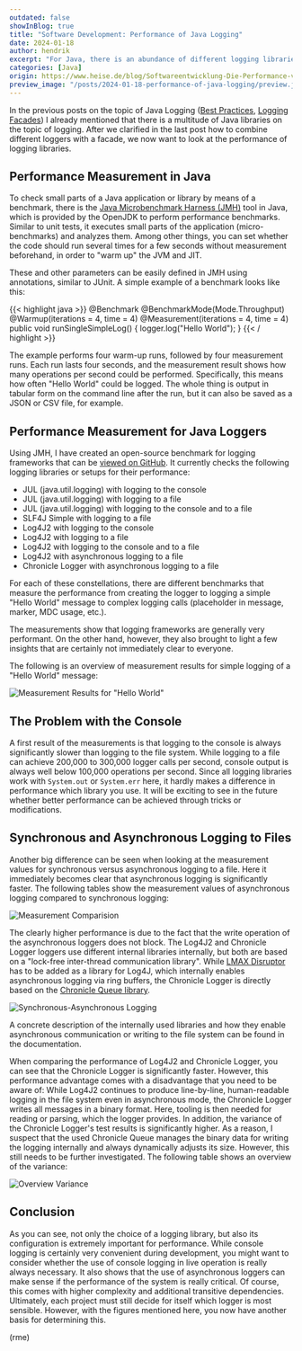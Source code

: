 ```yaml
---
outdated: false
showInBlog: true
title: "Software Development: Performance of Java Logging"
date: 2024-01-18
author: hendrik
excerpt: "For Java, there is an abundance of different logging libraries and possibilities to output log messages. But which of them are really performant?"
categories: [Java]
origin: https://www.heise.de/blog/Softwareentwicklung-Die-Performance-von-Java-Logging-9278737.html
preview_image: "/posts/2024-01-18-performance-of-java-logging/preview.jpg"
---
```


In the previous posts on the topic of Java Logging ([Best Practices](https://www.heise.de/blog/Best-Practices-und-Anti-Pattern-beim-Logging-in-Java-und-anderen-Sprachen-7336005.html), [Logging Facades](https://www.heise.de/blog/Logging-Facades-fuer-Java-7355974.html)) I already mentioned that there is a multitude of Java libraries on the topic of logging. After we clarified in the last post how to combine different loggers with a facade, we now want to look at the performance of logging libraries.

## Performance Measurement in Java

To check small parts of a Java application or library by means of a benchmark, there is the [Java Microbenchmark Harness (JMH)](https://github.com/openjdk/jmh) tool in Java, which is provided by the OpenJDK to perform performance benchmarks. Similar to unit tests, it executes small parts of the application (micro-benchmarks) and analyzes them. Among other things, you can set whether the code should run several times for a few seconds without measurement beforehand, in order to "warm up" the JVM and JIT.

These and other parameters can be easily defined in JMH using annotations, similar to JUnit. A simple example of a benchmark looks like this:

{{< highlight java >}}
@Benchmark
@BenchmarkMode(Mode.Throughput)
@Warmup(iterations = 4, time = 4)
@Measurement(iterations = 4, time = 4)
public void runSingleSimpleLog() {
    logger.log("Hello World");
}
{{< / highlight >}}

The example performs four warm-up runs, followed by four measurement runs. Each run lasts four seconds, and the measurement result shows how many operations per second could be performed. Specifically, this means how often "Hello World" could be logged. The whole thing is output in tabular form on the command line after the run, but it can also be saved as a JSON or CSV file, for example.

## Performance Measurement for Java Loggers

Using JMH, I have created an open-source benchmark for logging frameworks that can be [viewed on GitHub](https://github.com/OpenElements/java-logger-benchmark). It currently checks the following logging libraries or setups for their performance:

* JUL (java.util.logging) with logging to the console
* JUL (java.util.logging) with logging to a file
* JUL (java.util.logging) with logging to the console and to a file
* SLF4J Simple with logging to a file
* Log4J2 with logging to the console
* Log4J2 with logging to a file
* Log4J2 with logging to the console and to a file
* Log4J2 with asynchronous logging to a file
* Chronicle Logger with asynchronous logging to a file

For each of these constellations, there are different benchmarks that measure the performance from creating the logger to logging a simple "Hello World" message to complex logging calls (placeholder in message, marker, MDC usage, etc.).

The measurements show that logging frameworks are generally very performant. On the other hand, however, they also brought to light a few insights that are certainly not immediately clear to everyone.

The following is an overview of measurement results for simple logging of a "Hello World" message:

![Measurement Results for "Hello World"](/posts/2024-01-18-performance-of-java-logging/measure-logging.jpg)

## The Problem with the Console

A first result of the measurements is that logging to the console is always significantly slower than logging to the file system. While logging to a file can achieve 200,000 to 300,000 logger calls per second, console output is always well below 100,000 operations per second. Since all logging libraries work with `System.out` or `System.err` here, it hardly makes a difference in performance which library you use. It will be exciting to see in the future whether better performance can be achieved through tricks or modifications.

## Synchronous and Asynchronous Logging to Files

Another big difference can be seen when looking at the measurement values for synchronous versus asynchronous logging to a file. Here it immediately becomes clear that asynchronous logging is significantly faster. The following tables show the measurement values of asynchronous logging compared to synchronous logging:

![Measurement Comparision](/posts/2024-01-18-performance-of-java-logging/measure-comparision-logging.jpg)

The clearly higher performance is due to the fact that the write operation of the asynchronous loggers does not block. The Log4J2 and Chronicle Logger loggers use different internal libraries internally, but both are based on a "lock-free inter-thread communication library". While [LMAX Disruptor](https://github.com/LMAX-Exchange/disruptor) has to be added as a library for Log4J, which internally enables asynchronous logging via ring buffers, the Chronicle Logger is directly based on the [Chronicle Queue library](https://github.com/OpenHFT/Chronicle-Queue).

![Synchronous-Asynchronous Logging](/posts/2024-01-18-performance-of-java-logging/synchronous-asynchronous-logging.jpg)

A concrete description of the internally used libraries and how they enable asynchronous communication or writing to the file system can be found in the documentation.

When comparing the performance of Log4J2 and Chronicle Logger, you can see that the Chronicle Logger is significantly faster. However, this performance advantage comes with a disadvantage that you need to be aware of: While Log4J2 continues to produce line-by-line, human-readable logging in the file system even in asynchronous mode, the Chronicle Logger writes all messages in a binary format. Here, tooling is then needed for reading or parsing, which the logger provides. In addition, the variance of the Chronicle Logger's test results is significantly higher. As a reason, I suspect that the used Chronicle Queue manages the binary data for writing the logging internally and always dynamically adjusts its size. However, this still needs to be further investigated. The following table shows an overview of the variance:

![Overview Variance](/posts/2024-01-18-performance-of-java-logging/variance-logging-performance.jpg)

## Conclusion

As you can see, not only the choice of a logging library, but also its configuration is extremely important for performance. While console logging is certainly very convenient during development, you might want to consider whether the use of console logging in live operation is really always necessary. It also shows that the use of asynchronous loggers can make sense if the performance of the system is really critical. Of course, this comes with higher complexity and additional transitive dependencies. Ultimately, each project must still decide for itself which logger is most sensible. However, with the figures mentioned here, you now have another basis for determining this.

(rme)